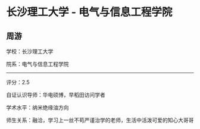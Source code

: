# 长沙理工大学 - 电气与信息工程学院

## 周游

学校：长沙理工大学

院系：电气与信息工程学院

* * *

评分：2.5

自证认识导师：华电硕博，早稻田访问学者

学术水平：纳米绝缘油方向

师生关系：融洽，学习上一丝不苟严谨治学的老师，生活中活泼可爱的知心大哥哥